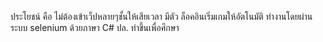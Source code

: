 ประโยชน์ คือ ไม่ต้องเข้าเว็ปหลายๆชั้นให้เสียเวลา มีตัว ล็อคอินเริ่มเกมให้อัตโนมัติ
ทำงานโดยผ่านระบบ selenium ด้วยภาษา C# 
ปล. ทำขึ้นเพื่อศึกษา

 
